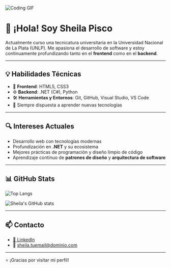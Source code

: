 ![Coding GIF](https://media.giphy.com/media/qgQUggAC3Pfv687qPC/giphy.gif)

# 👋 ¡Hola! Soy Sheila Pisco 

Actualmente curso una tecnicatura universitaria en la Universidad Nacional de La Plata (UNLP). Me apasiona el desarrollo de software y estoy continuamente profundizando tanto en el **frontend** como en el **backend**.

---

## 💡 Habilidades Técnicas

- 🎨 **Frontend**: HTML5, CSS3
- ⚙️ **Backend**: .NET (C#), Python
- 🛠️ **Herramientas y Entornos**: Git, GitHub, Visual Studio, VS Code
- 🧠 Siempre dispuesta a aprender nuevas tecnologías

---

## 🔍 Intereses Actuales

- Desarrollo web con tecnologías modernas
- Profundización en **.NET** y su ecosistema
- Mejores prácticas de programación y diseño limpio de código
- Aprendizaje continuo de **patrones de diseño** y **arquitectura de software**

---

## 📊 GitHub Stats

![Top Langs](https://github-readme-stats.vercel.app/api/top-langs/?username=SheilaSandoval&layout=compact&theme=tokyonight)

![Sheila's GitHub stats](https://github-readme-stats.vercel.app/api?username=SheilaSandoval&show_icons=true&theme=tokyonight)

---

## 📫 Contacto

- [💼 LinkedIn](https://www.linkedin.com/in/tu-usuario-linkedin)
- 📧 sheila.tuemail@dominio.com

---

⭐ ¡Gracias por visitar mi perfil!
